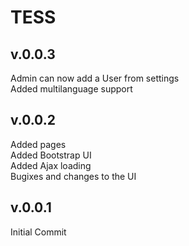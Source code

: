 # TESS
## v.0.0.3
Admin can now add a User from settings<br>
Added multilanguage support
## v.0.0.2
Added pages<br>
Added Bootstrap UI<br>
Added Ajax loading<br>
Bugixes and changes to the UI<br>
## v.0.0.1
Initial Commit<br>
